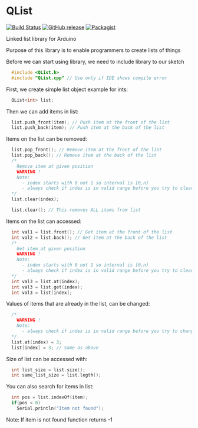 # QList
[![Build Status](https://travis-ci.org/SloCompTech/QList.svg?branch=master)](https://travis-ci.org/SloCompTech/QList) 
[![GitHub release](https://img.shields.io/github/release/qubyte/rubidium.svg)]() 
[![Packagist](https://img.shields.io/packagist/l/doctrine/orm.svg)]()  

Linked list library for Arduino

Purpose of this library is to enable programmers to create lists of things

Before we can start using library, we need to include library to our sketch
``` C++
  #include <QList.h>
  #include "QList.cpp" // Use only if IDE shows compile error
```

First, we create simple list object example for ints:
``` C++
  QList<int> list;
```

Then we can add items in list:
``` C++
  list.push_front(item); // Push item at the front of the list
  list.push_back(item); // Push item at the back of the list
```

Items on the list can be removed:
``` C++
  list.pop_front(); // Remove item at the front of the list
  list.pop_back(); // Remove item at the back of the list
  /*
    Remove item at given position
    WARNING !
    Note:
      - index starts with 0 not 1 so interval is [0,n)
      - always check if index is in valid range before you try to clear item
  */
  list.clear(index);

  list.clear(); // This removes ALL items from list
```
Items on the list can accessed:
``` C++
  int val1 = list.front(); // Get item at the front of the list
  int val2 = list.back(); // Get item at the back of the list
  /*
    Get item at given position
    WARNING !
    Note:
      - index starts with 0 not 1 so interval is [0,n)
      - always check if index is in valid range before you try to clear item
  */
  int val3 = list.at(index);
  int val3 = list.get(index);
  int val3 = list[index];
```

Values of items that are already in the list, can be changed:
``` C++
  /*
    WARNING !
    Note:
      - always check if index is in valid range before you try to change value of item
  */
  list.at(index) = 3;
  list[index] = 3; // Same as above
```

Size of list can be accessed with:
``` C++
  int list_size = list.size();
  int same_list_size = list.legth();
```

You can also search for items in list:
``` C++
  int pos = list.indexOf(item);
  if(pos < 0)
    Serial.println("Item not found");
```
Note: If item is not found function returns -1
